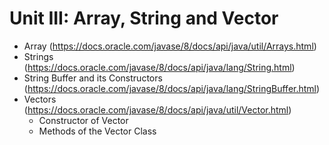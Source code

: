 # Unit III: Array, String and Vector
- Array (https://docs.oracle.com/javase/8/docs/api/java/util/Arrays.html)
- Strings (https://docs.oracle.com/javase/8/docs/api/java/lang/String.html)
- String Buffer and its Constructors (https://docs.oracle.com/javase/8/docs/api/java/lang/StringBuffer.html)
- Vectors (https://docs.oracle.com/javase/8/docs/api/java/util/Vector.html)
  - Constructor of Vector
  - Methods of the Vector Class
